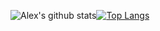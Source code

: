 ![Alex's github stats](https://github-readme-stats.vercel.app/api?username=skryl&count_private=true)[![Top Langs](https://github-readme-stats.vercel.app/api/top-langs/?username=skryl&layout=compact)](https://github.com/anuraghazra/github-readme-stats)
